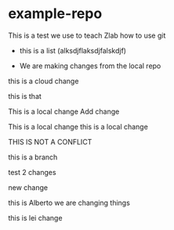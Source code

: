 
# example-repo

This is a test we use to teach Zlab how to use git

* this is a list (alksdjflaksdjfalskdjf)

* We are making changes from the local repo

this is a cloud change

this is that

This is a local change Add change

This is a local change this is a local change

THIS IS NOT A CONFLICT 

this is a branch

test 2 changes

new change

this is Alberto we are changing things

this is lei change